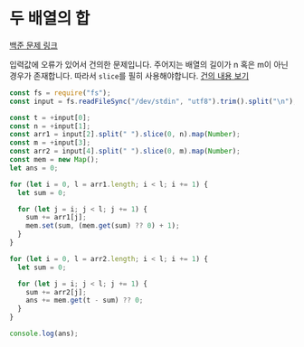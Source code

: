 # 두 배열의 합

[백준 문제 링크](https://www.acmicpc.net/problem/2143)

입력값에 오류가 있어서 건의한 문제입니다. 주어지는 배열의 길이가 n 혹은 m이 아닌경우가 존재합니다. 따라서 `slice`를 필히 사용해야합니다.
[건의 내용 보기](https://www.acmicpc.net/board/view/69088)

```javascript
const fs = require("fs");
const input = fs.readFileSync("/dev/stdin", "utf8").trim().split("\n");

const t = +input[0];
const n = +input[1];
const arr1 = input[2].split(" ").slice(0, n).map(Number);
const m = +input[3];
const arr2 = input[4].split(" ").slice(0, m).map(Number);
const mem = new Map();
let ans = 0;

for (let i = 0, l = arr1.length; i < l; i += 1) {
  let sum = 0;

  for (let j = i; j < l; j += 1) {
    sum += arr1[j];
    mem.set(sum, (mem.get(sum) ?? 0) + 1);
  }
}

for (let i = 0, l = arr2.length; i < l; i += 1) {
  let sum = 0;

  for (let j = i; j < l; j += 1) {
    sum += arr2[j];
    ans += mem.get(t - sum) ?? 0;
  }
}

console.log(ans);
```
